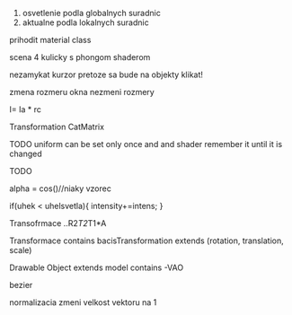 

1. osvetlenie podla globalnych suradnic
2. aktualne podla lokalnych suradnic

	

prihodit material class

scena 4 kulicky s phongom shaderom


nezamykat kurzor pretoze sa bude na objekty klikat!


zmena rozmeru okna nezmeni rozmery


I= Ia * rc  




Transformation CatMatrix



TODO
uniform can be set only once and and shader remember it until it is changed

TODO

alpha = cos()//niaky vzorec

if(uhek < uhelsvetla){
	intensity+=intens;
}





Transofrmace
..R2*T2*T1*A

Transformace contains bacisTransformation extends (rotation, translation, scale)

Drawable Object extends model contains -VAO

bezier


normalizacia zmeni velkost vektoru na 1